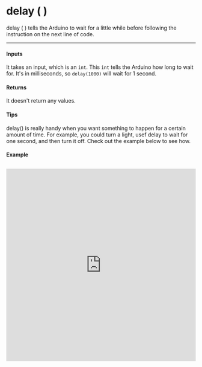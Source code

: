 # delay ( )

delay ( ) tells the Arduino to wait for a little while before following the instruction on the next line of code.

***

#### Inputs
It takes an input, which is an `int`. This `int` tells the Arduino how long to wait for. It's in milliseconds, so `delay(1000)` will wait for 1 second.

#### Returns
It doesn't return any values.

#### Tips
delay() is really handy when you want something to happen for a certain amount of time. For example, you could turn a light, usef delay to wait for one second, and then turn it off. Check out the example below to see how.

#### Example

<iframe style="height: 510px; width: 100%; margin: 10px 0 10px;" allowTransparency="true" src="https://codebender.cc/embed/sketch:70635" frameborder="0"></iframe>
